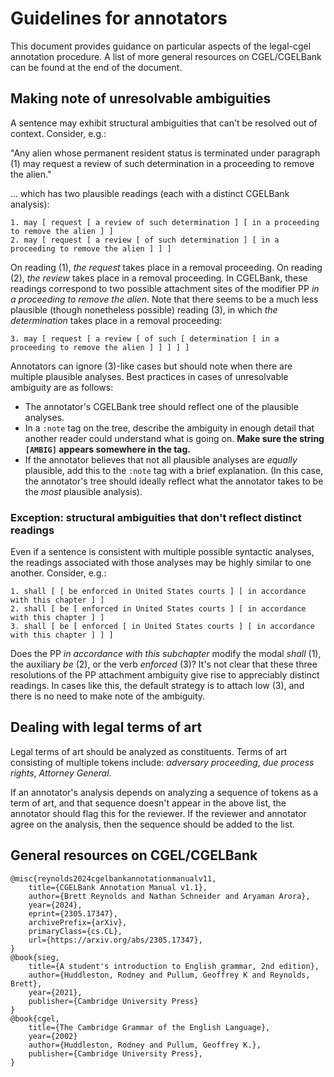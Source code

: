 # Guidelines for annotators

This document provides guidance on particular aspects of the legal-cgel annotation procedure. A list of more general resources on CGEL/CGELBank can be found at the end of the document.

## Making note of unresolvable ambiguities

A sentence may exhibit structural ambiguities that can't be resolved out of context. Consider, e.g.:

"Any alien whose permanent resident status is terminated under paragraph (1) may request a review of such determination in a proceeding to remove the alien."

... which has two plausible readings (each with a distinct CGELBank analysis):

```
1. may [ request [ a review of such determination ] [ in a proceeding to remove the alien ] ] 
2. may [ request [ a review [ of such determination ] [ in a proceeding to remove the alien ] ] ] 
```

On reading (1), *the request* takes place in a removal proceeding. On reading (2), *the review* takes place in a removal proceeding. In CGELBank, these readings correspond to two possible attachment sites of the modifier PP *in a proceeding to remove the alien*. Note that there seems to be a much less plausible (though nonetheless possible) reading (3), in which *the determination* takes place in a removal proceeding:

```
3. may [ request [ a review [ of such [ determination [ in a proceeding to remove the alien ] ] ] ] ]
```

Annotators can ignore (3)-like cases but should note when there are multiple plausible analyses. Best practices in cases of unresolvable ambiguity are as follows:

- The annotator's CGELBank tree should reflect one of the plausible analyses.
- In a `:note` tag on the tree, describe the ambiguity in enough detail that another reader could understand what is going on. **Make sure the string `[AMBIG]` appears somewhere in the tag.**
- If the annotator believes that not all plausible analyses are *equally* plausible, add this to the `:note` tag with a brief explanation. (In this case, the annotator's tree should ideally reflect what the annotator takes to be the *most* plausible analysis).

### Exception: structural ambiguities that don't reflect distinct readings

Even if a sentence is consistent with multiple possible syntactic analyses, the readings associated with those analyses may be highly similar to one another. Consider, e.g.:

```
1. shall [ [ be enforced in United States courts ] [ in accordance with this chapter ] ]
2. shall [ be [ enforced in United States courts ] [ in accordance with this chapter ] ]
3. shall [ be [ enforced [ in United States courts ] [ in accordance with this chapter ] ] ]
```

Does the PP *in accordance with this subchapter* modify the modal *shall* (1), the auxiliary *be* (2), or the verb *enforced* (3)? It's not clear that these three resolutions of the PP attachment ambiguity give rise to appreciably distinct readings. In cases like this, the default strategy is to attach low (3), and there is no need to make note of the ambiguity. 

## Dealing with legal terms of art

Legal terms of art should be analyzed as constituents. Terms of art consisting of multiple tokens include: *adversary proceeding*, *due process rights*, *Attorney General*.

If an annotator's analysis depends on analyzing a sequence of tokens as a term of art, and that sequence doesn't appear in the above list, the annotator should flag this for the reviewer. If the reviewer and annotator agree on the analysis, then the sequence should be added to the list.

## General resources on CGEL/CGELBank

```
@misc{reynolds2024cgelbankannotationmanualv11,
    title={CGELBank Annotation Manual v1.1}, 
    author={Brett Reynolds and Nathan Schneider and Aryaman Arora},
    year={2024},
    eprint={2305.17347},
    archivePrefix={arXiv},
    primaryClass={cs.CL},
    url={https://arxiv.org/abs/2305.17347}, 
}
@book{sieg,
    title={A student's introduction to English grammar, 2nd edition},
    author={Huddleston, Rodney and Pullum, Geoffrey K and Reynolds, Brett},
    year={2021},
    publisher={Cambridge University Press}
}
@book{cgel, 
    title={The Cambridge Grammar of the English Language}, 
    year={2002}
    author={Huddleston, Rodney and Pullum, Geoffrey K.}, 
    publisher={Cambridge University Press}, 
}
```

